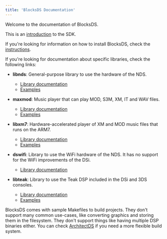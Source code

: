 ```yaml
---
title: 'BlocksDS Documentation'
---
```


Welcome to the documentation of BlocksDS.

This is an [introduction](./introduction/introduction) to the SDK.

If you're looking for information on how to install BlocksDS, check the
[instructions](./setup/options).

If you're looking for documentation about specific libraries, check the
following links:

- **libnds**: General-purpose library to use the hardware of the NDS.

  - [Library documentation](./libnds/index.html)
  - [Examples](https://github.com/blocksds/sdk/tree/master/examples)

- **maxmod**: Music player that can play MOD, S3M, XM, IT and WAV files.

  - [Library documentation](./maxmod/index.html)
  - [Examples](https://github.com/blocksds/sdk/tree/master/examples/audio)

- **libxm7**: Hardware-accelerated player of XM and MOD music files that runs
  on the ARM7.

  - [Library documentation](./libxm7/index.html)
  - [Examples](https://github.com/blocksds/sdk/tree/master/examples/audio)

- **dswifi**: Library to use the WiFi hardware of the NDS. It has no support for
  the WiFi improvements of the DSi.

  - [Library documentation](./dswifi/index.html)

- **libteak**: Library to use the Teak DSP included in the DSi and 3DS consoles.

  - [Library documentation](./libteak/index.html)
  - [Examples](https://github.com/blocksds/sdk/tree/master/examples/dsp)

BlocksDS comes with sample Makefiles to build projects. They don't support many
common use-cases, like converting graphics and storing them in the filesystem.
They don't support things like having multiple DSP binaries either. You can
check [ArchitectDS](https://github.com/AntonioND/architectds) if you need a more
flexible build system.
